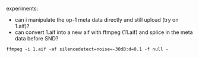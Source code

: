 experiments:

- can i manipulate the op-1 meta data directly and still upload (try on 1.aif)?
- can convert 1.aif into a new aif with ffmpeg (11.aif) and splice in the meta data before SND?


```
ffmpeg -i 1.aif -af silencedetect=noise=-30dB:d=0.1 -f null -
```